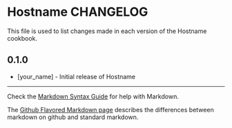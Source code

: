 Hostname CHANGELOG
==================

This file is used to list changes made in each version of the Hostname cookbook.

0.1.0
-----
- [your_name] - Initial release of Hostname

- - -
Check the [Markdown Syntax Guide](http://daringfireball.net/projects/markdown/syntax) for help with Markdown.

The [Github Flavored Markdown page](http://github.github.com/github-flavored-markdown/) describes the differences between markdown on github and standard markdown.
